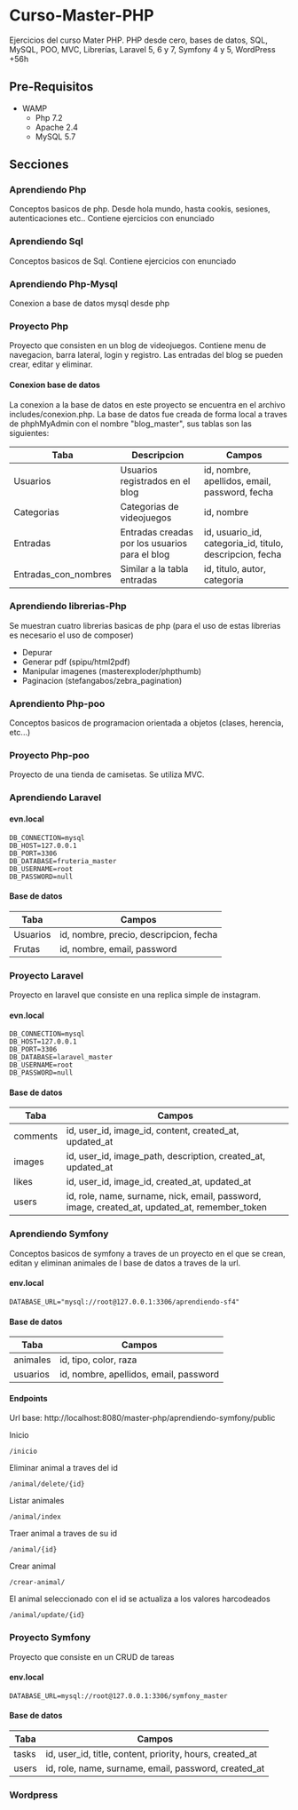 # Curso-Master-PHP
Ejercicios del curso Mater PHP. 
PHP desde cero, bases de datos, SQL, MySQL, POO, MVC, Librerías, Laravel 5, 6 y 7, Symfony 4 y 5, WordPress +56h

## Pre-Requisitos 

* WAMP
  - Php 7.2
  - Apache 2.4
  - MySQL 5.7

## Secciones 

### Aprendiendo Php
Conceptos basicos de php. Desde hola mundo, hasta cookis, sesiones, autenticaciones etc.. Contiene ejercicios con enunciado

### Aprendiendo Sql
Conceptos basicos de Sql. Contiene ejercicios con enunciado

### Aprendiendo Php-Mysql
Conexion a base de datos mysql desde php

### Proyecto Php
Proyecto que consisten en un blog de videojuegos. Contiene menu de navegacion, barra lateral, login y registro. Las entradas del blog se pueden crear, editar y eliminar.

#### Conexion base de datos
La conexion a la base de datos en este proyecto se encuentra en el archivo includes/conexion.php. La base de datos fue creada de forma local a traves de phphMyAdmin con el nombre "blog_master", sus tablas son las siguientes:

| Taba | Descripcion | Campos |
| ------------- | ------------- |------------- |
| Usuarios  | Usuarios registrados en el blog  | id, nombre, apellidos, email, password, fecha   |
| Categorias  | Categorias de videojuegos  | id, nombre  |
| Entradas  | Entradas creadas por los usuarios para el blog  | id, usuario_id, categoria_id, titulo, descripcion, fecha  |
| Entradas_con_nombres  | Similar a la tabla entradas | id, titulo, autor, categoria  |

### Aprendiendo librerias-Php
Se muestran cuatro librerias basicas de php (para el uso de estas librerias es necesario el uso de composer)

* Depurar
* Generar pdf (spipu/html2pdf)
* Manipular imagenes (masterexploder/phpthumb)
* Paginacion (stefangabos/zebra_pagination)

### Aprendiento Php-poo
Conceptos basicos de programacion orientada a objetos (clases, herencia, etc...)

### Proyecto Php-poo

Proyecto de una tienda de camisetas. Se utiliza MVC.

### Aprendiendo Laravel

#### evn.local 
```
DB_CONNECTION=mysql
DB_HOST=127.0.0.1
DB_PORT=3306
DB_DATABASE=fruteria_master
DB_USERNAME=root
DB_PASSWORD=null

```
#### Base de datos

| Taba | Campos |
| ------------- |------------- |
| Usuarios  | id, nombre, precio, descripcion, fecha   |
| Frutas  | id, nombre, email, password  |


### Proyecto Laravel

Proyecto en laravel que consiste en una replica simple de instagram.

#### evn.local 
```
DB_CONNECTION=mysql
DB_HOST=127.0.0.1
DB_PORT=3306
DB_DATABASE=laravel_master
DB_USERNAME=root
DB_PASSWORD=null
```

#### Base de datos

| Taba | Campos |
| ------------- |------------- |
| comments  | id, user_id, image_id, content, created_at, updated_at   |
| images  | id, user_id, image_path, description, created_at, updated_at   |
| likes  | id, user_id, image_id, created_at, updated_at   |
| users  | id, role, name, surname, nick, email, password, image, created_at, updated_at, remember_token |

### Aprendiendo Symfony
Conceptos basicos de symfony a traves de un proyecto en el que se crean, editan y eliminan animales de l base de datos a traves de la url.

#### env.local
```
DATABASE_URL="mysql://root@127.0.0.1:3306/aprendiendo-sf4"
```
#### Base de datos

| Taba | Campos |
| ------------- |------------- |
| animales  | id, tipo, color, raza   |
| usuarios  | id, nombre, apellidos, email, password  |

#### Endpoints

Url base: http://localhost:8080/master-php/aprendiendo-symfony/public

Inicio
```
/inicio
```
Eliminar animal a traves del id
```
/animal/delete/{id}
```
Listar animales
```
/animal/index
```
Traer animal a traves de su id
```
/animal/{id}
```
Crear animal
```
/crear-animal/
```
El animal seleccionado con el id se actualiza a los valores harcodeados
```
/animal/update/{id}
```

### Proyecto Symfony
Proyecto que consiste en un CRUD de tareas

#### env.local
```
DATABASE_URL=mysql://root@127.0.0.1:3306/symfony_master
```
#### Base de datos

| Taba | Campos |
| ------------- |------------- |
| tasks  | id, user_id, title, content, priority, hours, created_at   |
| users  | id, role, name, surname, email, password, created_at  |


### Wordpress
